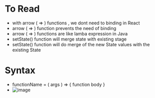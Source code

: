 # To Read
* with arrow ( => ) functions , we dont need to binding in React
* arrow ( => ) function prevents the need of binding
* arrow ( => ) functions are like lamba expression in Java
* setState() function will merge state with existing stage
* setState() function will do merge of the new State values with the existing State

# Syntax
* functionName = ( args ) => { function body } 
* ![image](https://user-images.githubusercontent.com/7721150/166092889-87fa1d31-e243-4803-900c-fe43aabc312c.png)

